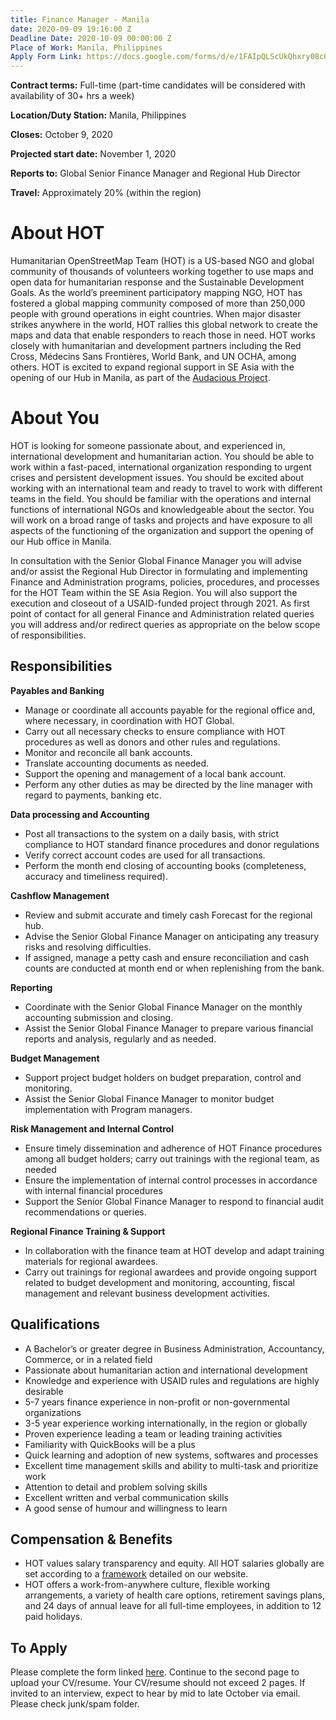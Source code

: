 ```yaml
---
title: Finance Manager - Manila
date: 2020-09-09 19:16:00 Z
Deadline Date: 2020-10-09 00:00:00 Z
Place of Work: Manila, Philippines
Apply Form Link: https://docs.google.com/forms/d/e/1FAIpQLScUkQhxry08c0ZcPZXXWAumCOXtnuuJQZMW6CjfUHACm7Q0oA/viewform?usp=sf_link
---
```


**Contract terms:** Full-time (part-time candidates will be considered with availability of 30+ hrs a week)

**Location/Duty Station:** Manila, Philippines

**Closes:** October 9, 2020 

**Projected start date:** November 1, 2020
 
**Reports to:** Global Senior Finance Manager and Regional Hub Director

**Travel:** Approximately 20% (within the region)

# About HOT
Humanitarian OpenStreetMap Team (HOT) is a US-based NGO and global community of thousands of volunteers working together to use maps and open data for humanitarian response and the Sustainable Development Goals. As the world’s preeminent participatory mapping NGO, HOT has fostered a global mapping community composed of more than 250,000 people with ground operations in eight countries. When major disaster strikes anywhere in the world, HOT rallies this global network to create the maps and data that enable responders to reach those in need. HOT works closely with humanitarian and development partners including the Red Cross, Médecins Sans Frontières, World Bank, and UN OCHA, among others. HOT is excited to expand regional support in SE Asia with the opening of our Hub in Manila, as part of the [Audacious Project](https://audaciousproject.org/ideas/2020/humanitarian-openstreetmap-team). 

# About You
HOT is looking for someone passionate about, and experienced in, international development and humanitarian action. You should be able to work within a fast-paced, international organization responding to urgent crises and persistent development issues. You should be excited about working with an international team and ready to travel to work with different teams in the field. You should be familiar with the operations and internal functions of international NGOs and knowledgeable about the sector. You will work on a broad range of tasks and projects and have exposure to all aspects of the functioning of the organization and support the opening of our Hub office in Manila. 

In consultation with the Senior Global Finance Manager you will advise and/or assist the Regional Hub Director in formulating and implementing Finance and Administration programs, policies, procedures, and processes for the HOT Team within the SE Asia Region. You will also support the execution and closeout of a USAID-funded project through 2021. As first point of contact for all general Finance and Administration related queries you will address and/or redirect queries as appropriate on the below scope of responsibilities. 

## Responsibilities

**Payables and Banking**
* Manage or coordinate all accounts payable for the regional office and, where necessary, in coordination with HOT Global. 
* Carry out all necessary checks to ensure compliance with HOT procedures as well as donors and other rules and regulations.  
* Monitor and reconcile all bank accounts.
* Translate accounting documents as needed.
* Support the opening and management of a local bank account. 
* Perform any other duties as may be directed by the line manager with regard to payments, banking etc. 
 
**Data processing and Accounting**
* Post all transactions to the system on a daily basis, with strict compliance to HOT standard finance procedures and donor regulations
* Verify correct account codes are used for all transactions.  
* Perform the month end closing of accounting books (completeness, accuracy and timeliness required).  
 
**Cashflow Management**
* Review and submit accurate and timely cash Forecast for the regional hub. 
* Advise the Senior Global Finance Manager on anticipating any treasury risks and resolving difficulties.
* If assigned, manage a petty cash and ensure reconciliation and cash counts are conducted at month end or when replenishing from the bank. 
 
**Reporting**
* Coordinate with the Senior Global Finance Manager on the monthly accounting submission and closing.
* Assist the Senior Global Finance Manager to prepare various financial reports and analysis, regularly and as needed. 
 
**Budget Management**
* Support project budget holders on budget preparation, control and monitoring.
* Assist the Senior Global Finance Manager to monitor budget implementation with Program managers. 
 
**Risk Management and Internal Control**
* Ensure timely dissemination and adherence of HOT Finance procedures among all budget holders; carry out trainings with the regional team, as needed
* Ensure the implementation of internal control processes in accordance with internal financial procedures
* Support the Senior Global Finance Manager to respond to financial audit recommendations or queries. 

**Regional Finance Training & Support**
* In collaboration with the finance team at HOT develop and adapt training materials for regional awardees. 
* Carry out trainings for regional awardees and provide ongoing support related to budget development and monitoring, accounting, fiscal management and relevant business development activities. 
 
## Qualifications 
* A Bachelor’s or greater degree in Business Administration, Accountancy, Commerce, or in a related field 
* Passionate about humanitarian action and international development 
* Knowledge and experience with USAID rules and regulations are highly desirable
* 5-7 years finance experience in non-profit or non-governmental organizations 
* 3-5 year experience working internationally, in the region or globally
* Proven experience leading a team or leading training activities
* Familiarity with QuickBooks will be a plus
* Quick learning and adoption of new systems, softwares and processes
* Excellent time management skills and ability to multi-task and prioritize work
* Attention to detail and problem solving skills
* Excellent written and verbal communication skills
* A good sense of humour and willingness to learn

## Compensation & Benefits
* HOT values salary transparency and equity. All HOT salaries globally are set according to a [framework](https://www.hotosm.org/salaries) detailed on our website.
* HOT offers a work-from-anywhere culture, flexible working arrangements, a variety of health care options, retirement savings plans, and 24 days of annual leave for all full-time employees, in addition to 12 paid holidays. 

## To Apply
Please complete the form linked [here](https://docs.google.com/forms/d/e/1FAIpQLScUkQhxry08c0ZcPZXXWAumCOXtnuuJQZMW6CjfUHACm7Q0oA/viewform?usp=sf_link). Continue to the second page to upload your CV/resume. Your CV/resume should not exceed 2 pages. If invited to an interview, expect to hear by mid to late October via email. Please check junk/spam folder.